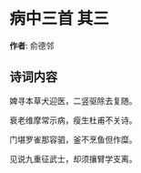 # 病中三首  其三

**作者**: 俞德邻

## 诗词内容

婢寻本草犬迎医，二竖驱除去复随。

衰老维摩常示病，瘦生杜甫不关诗。

门堪罗雀那容驷，釜不烹鱼但作糜。

见说九重征武士，却须攘臂学支离。

